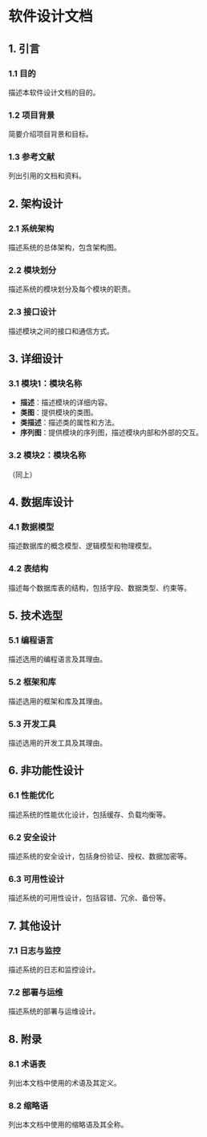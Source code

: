 # 软件设计文档

## 1. 引言
### 1.1 目的
描述本软件设计文档的目的。

### 1.2 项目背景
简要介绍项目背景和目标。

### 1.3 参考文献
列出引用的文档和资料。

## 2. 架构设计
### 2.1 系统架构
描述系统的总体架构，包含架构图。

### 2.2 模块划分
描述系统的模块划分及每个模块的职责。

### 2.3 接口设计
描述模块之间的接口和通信方式。

## 3. 详细设计
### 3.1 模块1：模块名称
- **描述**：描述模块的详细内容。
- **类图**：提供模块的类图。
- **类描述**：描述类的属性和方法。
- **序列图**：提供模块的序列图，描述模块内部和外部的交互。

### 3.2 模块2：模块名称
（同上）

## 4. 数据库设计
### 4.1 数据模型
描述数据库的概念模型、逻辑模型和物理模型。

### 4.2 表结构
描述每个数据库表的结构，包括字段、数据类型、约束等。

## 5. 技术选型
### 5.1 编程语言
描述选用的编程语言及其理由。

### 5.2 框架和库
描述选用的框架和库及其理由。

### 5.3 开发工具
描述选用的开发工具及其理由。

## 6. 非功能性设计
### 6.1 性能优化
描述系统的性能优化设计，包括缓存、负载均衡等。

### 6.2 安全设计
描述系统的安全设计，包括身份验证、授权、数据加密等。

### 6.3 可用性设计
描述系统的可用性设计，包括容错、冗余、备份等。

## 7. 其他设计
### 7.1 日志与监控
描述系统的日志和监控设计。

### 7.2 部署与运维
描述系统的部署与运维设计。

## 8. 附录
### 8.1 术语表
列出本文档中使用的术语及其定义。

### 8.2 缩略语
列出本文档中使用的缩略语及其全称。
